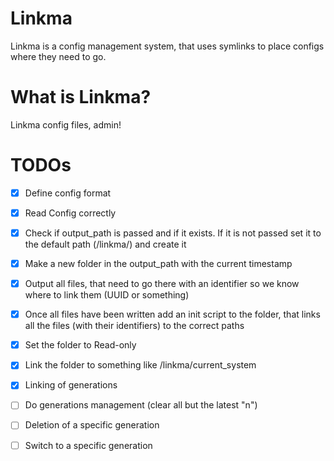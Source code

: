 # Linkma
Linkma is a config management system, that uses symlinks to place configs where they need to go.

# What is Linkma?
Linkma config files, admin!

# TODOs
- [X] Define config format
- [X] Read Config correctly
- [X] Check if output_path is passed and if it exists. If it is not passed set it to the default path (/linkma/) and create it
- [X] Make a new folder in the output_path with the current timestamp
- [X] Output all files, that need to go there with an identifier so we know where to link them (UUID or something)
- [X] Once all files have been written add an init script to the folder, that links all the files (with their identifiers) to the correct paths
- [X] Set the folder to Read-only
- [X] Link the folder to something like /linkma/current_system
- [X] Linking of generations
- [ ] Do generations management (clear all but the latest "n")
- [ ] Deletion of a specific generation
- [ ] Switch to a specific generation
  
